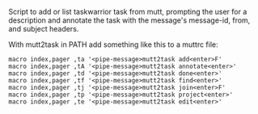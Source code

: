 Script to add or list taskwarrior task from mutt, prompting the user for a description and annotate the task with the message's message-id, from, and subject headers.

With mutt2task in PATH add something like this to a muttrc file:

```muttrc
macro index,pager ,ta '<pipe-message>mutt2task add<enter>F'
macro index,pager ,tA '<pipe-message>mutt2task annotate<enter>'
macro index,pager ,td '<pipe-message>mutt2task done<enter>'
macro index,pager ,tf '<pipe-message>mutt2task find<enter>'
macro index,pager ,tj '<pipe-message>mutt2task join<enter>F'
macro index,pager ,tp '<pipe-message>mutt2task project<enter>'
macro index,pager ,te '<pipe-message>mutt2task edit<enter>'
```
